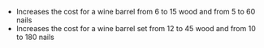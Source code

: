 - Increases the cost for a wine barrel from 6 to 15 wood and from 5 to 60 nails
- Increases the cost for a wine barrel set from 12 to 45 wood and from 10 to 180 nails
